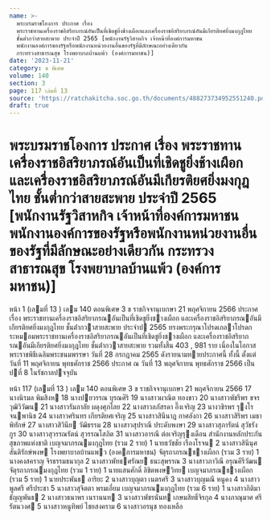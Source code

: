 ```yaml
---
name: >-
  พระบรมราชโองการ ประกาศ เรื่อง
  พระราชทานเครื่องราชอิสริยาภรณ์อันเป็นที่เชิดชูยิ่งช้างเผือกและเครื่องราชอิสริยาภรณ์อันมีเกียรติยศยิ่งมงกุฎไทย
  ชั้นต่ำกว่าสายสะพาย ประจำปี 2565 [พนักงานรัฐวิสาหกิจ เจ้าหน้าที่องค์การมหาชน
  พนักงานองค์การของรัฐหรือพนักงานหน่วยงานอื่นของรัฐที่มีลักษณะอย่างเดียวกัน
  กระทรวงสาธารณสุข โรงพยาบาลบ้านแพ้ว (องค์การมหาชน)]
date: '2023-11-21'
category: ข พิเศษ
volume: 140
section: 3
page: 117 เล่มที่ 13
source: 'https://ratchakitcha.soc.go.th/documents/488273734952551240.pdf'
draft: true
---
```


# พระบรมราชโองการ ประกาศ เรื่อง พระราชทานเครื่องราชอิสริยาภรณ์อันเป็นที่เชิดชูยิ่งช้างเผือกและเครื่องราชอิสริยาภรณ์อันมีเกียรติยศยิ่งมงกุฎไทย ชั้นต่ำกว่าสายสะพาย ประจำปี 2565 [พนักงานรัฐวิสาหกิจ เจ้าหน้าที่องค์การมหาชน พนักงานองค์การของรัฐหรือพนักงานหน่วยงานอื่นของรัฐที่มีลักษณะอย่างเดียวกัน กระทรวงสาธารณสุข โรงพยาบาลบ้านแพ้ว (องค์การมหาชน)]

หน้า 1 (เลมที่ 13 ) เลม 140 ตอนพิเศษ 3 ข ราชกิจจานุเบกษา 21 พฤศจิกายน 2566 ประกาศ เรื่อง พระราชทานเครื่องราชอิสริยาภรณอันเป็นที่เชิดชูยิ่งชางเผือก และเครื่องราชอิสริยาภรณอันมีเกียรติยศยิ่งมงกุฎไทย ชั้นต่ํากวาสายสะพาย ประจําป 2565 ทรงพระกรุณาโปรดเกลาโปรดกระหมอมพระราชทานเครื่องราชอิสริยาภรณอันเป็นที่เชิดชูยิ่งชางเผือก และเครื่องราชอิสริยาภรณอันมีเกียรติยศยิ่งมงกุฎไทย ชั้นต่ํากวาสายสะพาย รวมทั้งสิ้น 403 , 981 ราย เนื่องในโอกาสพระราชพิธีเฉลิมพระชนมพรรษา วันที่ 28 กรกฎาคม 2565 ดังรายนามทายประกาศนี้ ทั้งนี้ ตั้งแต่วันที่ 11 พฤศจิกายน พุทธศักราช 2566 ประกาศ ณ วันที่ 13 พฤศจิกายน พุทธศักราช 2566 เป็นปที่ 8 ในรัชกาลปจจุบัน

หน้า 117 (เลมที่ 13 ) เลม 140 ตอนพิเศษ 3 ข ราชกิจจานุเบกษา 21 พฤศจิกายน 2566 17 นางนิรมล พิมสิงห 18 นางปยวรรณ บุรณศิริ 19 นางสาวผาณิต ทองขาว 20 นางสาวพัชรีพร ขจรวุฒิวิวัฒน 21 นางสาวรัมภาลัย ผดุงศุภไลย 22 นางสาวลภัสรดา อึ๊งเจริญ 23 นางวชิรพร รุงโรจนพานิช 24 นางสาวศรินทร เกียรติยศเจริญ 25 นางสาวสินีนาฏ กาศลังกา 26 นางสาวสิริพร เมธาพิทักษ์ 27 นางสาวสิวินีย วัฒิธรรม 28 นางสาวสุปราณี ประดับพงษา 29 นางสาวสุภารัตน์ สุวัชรังกูร 30 นางสาวสุวรรณรัตน์ สุวรรณโสภิต 31 นางสาวอารณี ต่อเจริญรุงเดือน สํานักงานหลักประกันสุขภาพแห่งชาติ เบญจมาภรณมงกุฎไทย (รวม 2 ราย) 1 นายธวัชชัย เรืองโรจน 2 นางสาวสินีนุศ สันติรักษ์พงษ โรงพยาบาลบ้านแพว (องคการมหาชน) จัตุรถาภรณชางเผือก (รวม 3 ราย) 1 นางคงสคราญ จิรธรรมธนากุล 2 นางสาวพัทธศรัณย ธนะสุพรรณ 3 นางสาวภาวิณี อรุณคีรีวัฒน จัตุรถาภรณมงกุฎไทย (รวม 1 ราย) 1 นายแสนศักดิ์ ลิขิตพงษวิทย เบญจมาภรณชางเผือก (รวม 5 ราย) 1 นายประพันธ อาริยะ 2 นางสาวบุญตา เนตรศรี 3 นางสาวบุญมณี หนูคง 4 นางสาวพูลศรี ศรีประชา 5 นางสาวสุจิตตา พรมเอี่ยม เบญจมาภรณมงกุฎไทย (รวม 6 ราย) 1 นางสาวกิติมา ธัญญพันธ 2 นางสาวธนาพร เนรานนท 3 นางสาวพัชรนันท เกษมสิทธิ์จิรกุล 4 นางภาณุมาศ ศรีรัตนวงศ 5 นางสาวหนูทิพย์ ไชยสงคราม 6 นางสาวอรนุช ทองเหลือ
